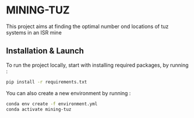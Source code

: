 # MINING-TUZ

This project aims at finding the optimal number ond locations of tuz systems in an ISR mine

## Installation & Launch

To run the project locally, start with installing required packages, by running : 
```bash
pip install -r requirements.txt
```

You can also create a new environment by running :
```bash
conda env create -f environment.yml
conda activate mining-tuz
```


